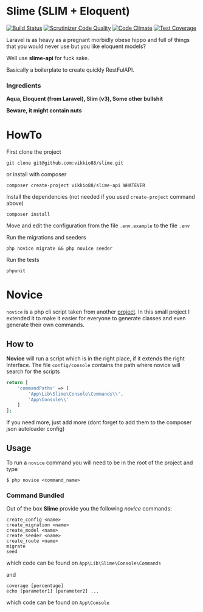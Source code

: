 # Slime (SLIM + Eloquent)
[![Build Status](https://travis-ci.org/vikkio88/slime.svg?branch=master)](https://travis-ci.org/vikkio88/slime) [![Scrutinizer Code Quality](https://scrutinizer-ci.com/g/vikkio88/slime/badges/quality-score.png?b=master)](https://scrutinizer-ci.com/g/vikkio88/slime/?branch=master) [![Code Climate](https://codeclimate.com/github/vikkio88/slime/badges/gpa.svg)](https://codeclimate.com/github/vikkio88/slime) [![Test Coverage](https://codeclimate.com/github/vikkio88/slime/badges/coverage.svg)](https://codeclimate.com/github/vikkio88/slime/coverage) 

Laravel is as heavy as a pregnant morbidly obese hippo and full of things that you would never use but you like eloquent models?

Well use **slime-api** for fuck sake.

Basically a boilerplate to create quickly RestFulAPI.

### Ingredients

**Aqua, Eloquent (from Laravel), Slim (v3), Some other bullshit**

**Beware, it might contain nuts**

# HowTo
First clone the project
```
git clone git@github.com:vikkio88/slime.git
```
or install with composer
```
composer create-project vikkio88/slime-api WHATEVER
```

Install the dependencies (not needed if you used ```create-project``` command above)
```
composer install
```

Move and edit the configuration from the file ```.env.example``` to the file ```.env```

Run the migrations and seeders
```
php novice migrate && php novice seeder
```
Run the tests
```
phpunit
```

# Novice
```novice``` is a php cli script taken from another [project](https://github.com/kladd/slim-eloquent).
In this small project I extended it to make it easier for everyone to generate classes and even generate their own commands.
## How to
**Novice** will run a script which is in the right place, if it extends the right Interface.
The file ```config/console``` contains the path where novice will search for the scripts
```php
return [
    'commandPaths' => [
        'App\Lib\Slime\Console\Commands\\',
        'App\Console\\'
    ]
];
```
If you need more, just add more (dont forget to add them to the composer json autoloader config)

## Usage
To run a ```novice``` command you will need to be in the root of the project and type
```
$ php novice <command_name>
```

### Command Bundled
Out of the box **Slime** provide you the following *novice* commands:
```
create_config <name>
create_migration <name>
create_model <name>
create_seeder <name>
create_route <name>
migrate
seed
```
which code can be found on ```App\Lib\Slime\Console\Commands```
 
 and 
 ```
 coverage [percentage]
 echo [parameter1] [parameter2] ...
 ```
 which code can be found on ```App\Console```

